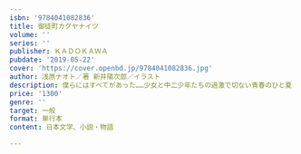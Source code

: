 ```yaml
---
isbn: '9784041082836'
title: 御徒町カグヤナイツ
volume: ''
series: ''
publisher: ＫＡＤＯＫＡＷＡ
pubdate: '2019-05-22'
cover: 'https://cover.openbd.jp/9784041082836.jpg'
author: 浅原ナオト／著 新井陽次郎／イラスト
description: 僕らにはすべてがあった……少女と中二少年たちの過激で切ない青春のひと夏
price: '1300'
genre: ''
target: 一般
format: 単行本
content: 日本文学、小説・物語

---
```

